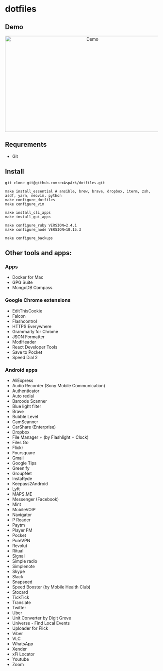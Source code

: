 # dotfiles

## Demo

<a href="https://www.youtube.com/watch?v=XqWLLvihz4Q" align="center"><img src="./img/thumbnail.png" alt="Demo" height="316px" width="560px" ></a>

## Requrements

* Git

## Install

```
git clone git@github.com:exAspArk/dotfiles.git

make install_essential # ansible, brew, brave, dropbox, iterm, zsh, asdf, yarn, neovim, python
make configure_dotfiles
make configure_vim

make install_cli_apps
make install_gui_apps

make configure_ruby VERSION=2.4.1
make configure_node VERSION=10.15.3

make configure_backups
```

## Other tools and apps:

### Apps

* Docker for Mac
* GPG Suite
* MongoDB Compass

### Google Chrome extensions

* EditThisCookie
* Falcon
* Flashcontrol
* HTTPS Everywhere
* Grammarly for Chrome
* JSON Formatter
* ModHeader
* React Developer Tools
* Save to Pocket
* Speed Dial 2

### Android apps

* AliExpress
* Audio Recorder (Sony Mobile Communication)
* Authenticator
* Auto redial
* Barcode Scanner
* Blue light filter
* Brave
* Bubble Level
* CamScanner
* CarShare (Enterprise)
* Dropbox
* File Manager + (by Flashlight + Clock)
* Files Go
* Flickr
* Foursquare
* Gmail
* Google Tips
* Greenify
* GroupNet
* InstaRyde
* Keepass2Android
* Lyft
* MAPS.ME
* Messenger (Facebook)
* Mint
* MobileVOIP
* Navigator
* P Reader
* Paytm
* Player FM
* Pocket
* PureVPN
* Revolut
* Ritual
* Signal
* Simple radio
* Simplenote
* Skype
* Slack
* Snapseed
* Speed Booster (by Mobile Health Club)
* Stocard
* TickTick
* Translate
* Twitter
* Uber
* Unit Converter by Digit Grove
* Universe - Find Local Events
* Uploader for Flick
* Viber
* VLC
* WhatsApp
* Xender
* xFi Locator
* Youtube
* Zoom
